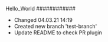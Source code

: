 Hello_World
############
* Changed 04.03.21 14:19
* Created new branch 'test-branch'
* Update README to check PR plugin




